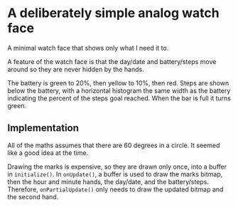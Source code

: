 # A deliberately simple analog watch face

A minimal watch face that shows only what I need it to.

A feature of the watch face is that the day/date and battery/steps move around so they are never hidden by the hands.

The battery is green to 20%, then yellow to 10%, then red. Steps are shown below the battery, with a horizontal histogram the same width as the battery indicating the percent of the steps goal reached. When the bar is full it turns green.

## Implementation

All of the maths assumes that there are 60 degrees in a circle. It seemed like a good idea at the time.

Drawing the marks is expensive, so they are drawn only once, into a buffer in `initialize()`. In `onUpdate()`, a buffer is used to draw the marks bitmap, then the hour and minute hands, the day/date, and the battery/steps. Therefore, `onPartialUpdate()` only needs to draw the updated bitmap and the second hand.
